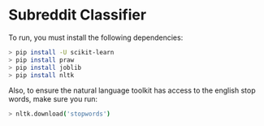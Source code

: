 # Subreddit Classifier

To run, you must install the following dependencies:
```sh
> pip install -U scikit-learn
> pip install praw
> pip install joblib
> pip install nltk
```
Also, to ensure the natural language toolkit has access to the english stop words, make sure you run: 
```sh
> nltk.download('stopwords')
```